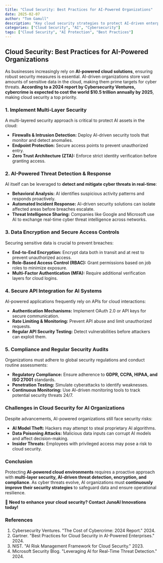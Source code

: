 ```yaml
---
title: "Cloud Security: Best Practices for AI-Powered Organizations"
date: 2025-02-07
author: "Tom Gamull"
description: "Key cloud security strategies to protect AI-driven enterprises from cyber threats."
categories: ["Cloud Security", "AI", "Cybersecurity"]
tags: ["Cloud Security", "AI Protection", "Best Practices"]
---
```


## Cloud Security: Best Practices for AI-Powered Organizations

As businesses increasingly rely on **AI-powered cloud solutions**, ensuring robust security measures is essential. AI-driven organizations store vast amounts of sensitive data in the cloud, making them prime targets for cyber threats. **According to a 2024 report by Cybersecurity Ventures, cybercrime is expected to cost the world $10.5 trillion annually by 2025**, making cloud security a top priority.

### **1. Implement Multi-Layer Security**
A multi-layered security approach is critical to protect AI assets in the cloud:
- **Firewalls & Intrusion Detection:** Deploy AI-driven security tools that monitor and detect anomalies.
- **Endpoint Protection:** Secure access points to prevent unauthorized entry.
- **Zero Trust Architecture (ZTA):** Enforce strict identity verification before granting access.

### **2. AI-Powered Threat Detection & Response**
AI itself can be leveraged to **detect and mitigate cyber threats in real-time**:
- **Behavioral Analysis:** AI identifies suspicious activity patterns and responds proactively.
- **Automated Incident Response:** AI-driven security solutions can isolate affected areas before breaches escalate.
- **Threat Intelligence Sharing:** Companies like Google and Microsoft use AI to exchange real-time cyber threat intelligence across networks.

### **3. Data Encryption and Secure Access Controls**
Securing sensitive data is crucial to prevent breaches:
- **End-to-End Encryption:** Encrypt data both in transit and at rest to prevent unauthorized access.
- **Role-Based Access Control (RBAC):** Grant permissions based on job roles to minimize exposure.
- **Multi-Factor Authentication (MFA):** Require additional verification layers for cloud logins.

### **4. Secure API Integration for AI Systems**
AI-powered applications frequently rely on APIs for cloud interactions:
- **Authentication Mechanisms:** Implement OAuth 2.0 or API keys for secure communication.
- **Rate Limiting & Monitoring:** Prevent API abuse and limit unauthorized requests.
- **Regular API Security Testing:** Detect vulnerabilities before attackers can exploit them.

### **5. Compliance and Regular Security Audits**
Organizations must adhere to global security regulations and conduct routine assessments:
- **Regulatory Compliance:** Ensure adherence to **GDPR, CCPA, HIPAA, and ISO 27001** standards.
- **Penetration Testing:** Simulate cyberattacks to identify weaknesses.
- **Continuous Monitoring:** Use AI-driven monitoring tools to track potential security threats 24/7.

### **Challenges in Cloud Security for AI Organizations**
Despite advancements, AI-powered organizations still face security risks:
- **AI Model Theft:** Hackers may attempt to steal proprietary AI algorithms.
- **Data Poisoning Attacks:** Malicious data inputs can corrupt AI models and affect decision-making.
- **Insider Threats:** Employees with privileged access may pose a risk to cloud security.

### **Conclusion**
Protecting **AI-powered cloud environments** requires a proactive approach with **multi-layer security, AI-driven threat detection, encryption, and compliance**. As cyber threats evolve, AI organizations must **continuously improve their security strategies** to safeguard data and ensure operational resilience.

📢 **Need to enhance your cloud security? Contact JunoAI Innovations today!**

### **References**
1. Cybersecurity Ventures. "The Cost of Cybercrime: 2024 Report." 2024.
2. Gartner. "Best Practices for Cloud Security in AI-Powered Enterprises." 2024.
3. NIST. "AI Risk Management Framework for Cloud Security." 2023.
4. Microsoft Security Blog. "Leveraging AI for Real-Time Threat Detection." 2024.
